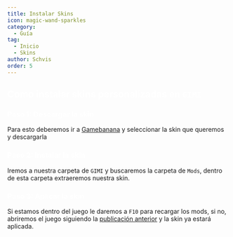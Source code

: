 ```yaml
---
title: Instalar Skins
icon: magic-wand-sparkles
category:
  - Guía
tag:
  - Inicio
  - Skins
author: Schvis
order: 5
---
```


## <span style='color:white;'>Como instalar skins personalizadas en `GIMI`</span>

### <span style='color:white;'>Paso 1: Descargar la skin</span>

Para esto deberemos ir a [Gamebanana](https://gamebanana.com/games/8552) y seleccionar la skin que queremos y descargarla

### <span style='color:white;'>Paso 2: Instalar la skin</span>

Iremos a nuestra carpeta de `GIMI` y buscaremos la carpeta de `Mods`, dentro de esta carpeta extraeremos nuestra skin.

### <span style='color:white;'>Paso 3: Aplicar la skin</span>

Si estamos dentro del juego le daremos a `F10` para recargar los mods, si no, abriremos el juego siguiendo la [publicación anterior](3DM-tutorial.md) y la skin ya estará aplicada.
